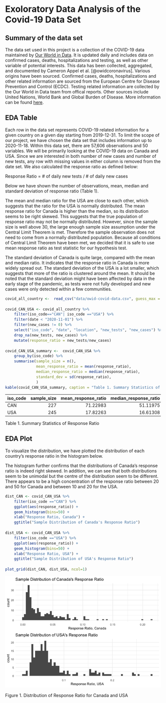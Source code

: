 Exoloratory Data Analysis of the Covid-19 Data Set
================

## Summary of the data set

The data set used in this project is a collection of the COVID-19 data
maintained by [Our World in
Data](https://ourworldindata.org/coronavirus). It is updated daily and
includes data on confirmed cases, deaths, hospitalizations and testing,
as well as other variable of potential interests. This data has been
collected, aggregated, and documented by Cameron Appel et
al. \[@owidcoronavirus\]. Various origins have been sourced. Confirmed
cases, deaths, hospitalizations and other related information are
sourced from the European Centre for Disease Prevention and Control
(ECDC). Testing related information are collected by the Our World in
Data team from offical reports. Other sources include United Nations,
World Bank and Global Burden of Disease. More information can be found
[here](https://github.com/owid/covid-19-data/blob/master/public/data/owid-covid-codebook.csv).

## EDA Table

Each row in the data set represents COVID-19 related information for a
given country on a given day starting from 2019-12-31. To limit the
scope of our project, we have chosen the data set that includes
information up to 2020-11-18. Within this data set, there are 57,606
observations and 50 variables. We will be primarily looking at the
COVID-19 data on Canada and USA. Since we are interested in both number
of new cases and number of new tests, any row with missing values in
either column is removed from the date set. We also calculated the
response ratio as defined below:

Response Ratio = \# of daily new tests / \# of daily new cases

Below we have shown the number of observations, mean, median and
standard deviation of response ratio (Table 1).

The mean and median ratio for the USA are close to each other, which
suggests that the ratio for the USA is normally distributed. The mean
response ratio for Canada is higher than the median, so its distribution
seems to be right skewed. This suggests that the true population of
response ratio may not be normally distributed. However, since the
sample size is well above 30, the large enough sample size assumption
under the Central Limit Theorem is met. Therefore the sample observation
does not need to come from a normally distributed population. Because
all conditions of Central Limit Theorem have been met, we decided that
it is safe to use mean response ratio as test statistic for our
hypothesis test.

The standard deviation of Canada is quite large, compared with the mean
and median ratio. It indicates that the response ratio in Canada is more
widely spread out. The standard deviation of the USA is a lot smaller,
which suggests that more of the ratio is clustered around the mean. It
should be noted that the standard deviation might have been affected by
data in the early stage of the pandemic, as tests were not fully
developed and new cases were only detected within a few communities.

``` r
covid_all_country <-  read_csv("data/owid-covid-data.csv", guess_max = 5000)

covid_CAN_USA <- covid_all_country %>% 
    filter(iso_code=="CAN"| iso_code =="USA") %>% 
    filter(date < "2020-11-01") %>% 
    filter(new_cases != 0) %>% 
    select("iso_code", "date", "location", "new_tests", "new_cases") %>% 
    drop_na(new_tests, new_cases) %>% 
    mutate(response_ratio = new_tests/new_cases) 

covid_CAN_USA_summary <-  covid_CAN_USA %>% 
    group_by(iso_code) %>% 
    summarise(sample_size = n(),
              mean_response_ratio = mean(response_ratio),
              median_response_ratio = median(response_ratio),
              standard_dev = sd(response_ratio),
              )
kable(covid_CAN_USA_summary, caption = "Table 1. Summary Statistics of Response Ratio")
```

| iso\_code | sample\_size | mean\_response\_ratio | median\_response\_ratio | standard\_dev |
| :-------- | -----------: | --------------------: | ----------------------: | ------------: |
| CAN       |          227 |              71.22983 |                51.11975 |     64.476327 |
| USA       |          245 |              17.82263 |                16.61308 |      8.480732 |

Table 1. Summary Statistics of Response Ratio

## EDA Plot

To visualize the distribution, we have plotted the distribution of each
country’s response ratio in the histogram below.

The histogram further confirms that the distributions of Canada’s
response ratio is indeed right skewed. In addition, we can see that both
distributions seem to be unimodal but the centre of the distribution
seem to be different. There appears to be a high concentration of the
response ratio between 20 and 50 for Canada and between 10 and 20 for
the USA.

``` r
dist_CAN <- covid_CAN_USA %>% 
    filter(iso_code =="CAN") %>% 
    ggplot(aes(response_ratio)) +
    geom_histogram(bins=50) +
    xlab("Response Ratio, Canada") +
    ggtitle("Sample Distribution of Canada's Response Ratio")

dist_USA <- covid_CAN_USA %>% 
    filter(iso_code =="USA") %>% 
    ggplot(aes(response_ratio)) +
    geom_histogram(bins=50) +
    xlab("Response Ratio, USA") +
    ggtitle("Sample Distribution of USA's Response Ratio")

plot_grid(dist_CAN, dist_USA, ncol=1)
```

![](EDA_analysis_files/figure-gfm/EDA%20Plot-1.png)<!-- -->

Figure 1. Distribution of Response Ratio for Canada and USA
